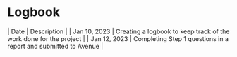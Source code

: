 # Logbook
| Date | Description  |
| Jan 10, 2023 | Creating a logbook to keep track of the work done for the project |
| Jan 12, 2023 | Completing Step 1 questions in a report and submitted to Avenue |